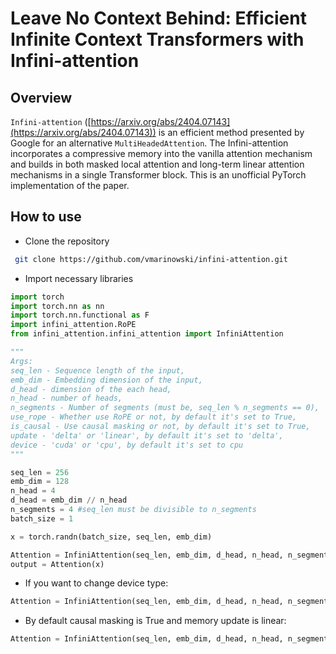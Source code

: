 # Leave No Context Behind: Efficient Infinite Context Transformers with Infini-attention
## Overview
`Infini-attention` ([https://arxiv.org/abs/2404.07143](https://arxiv.org/abs/2404.07143)) is an efficient method presented by Google for an alternative `MultiHeadedAttention`.
The Infini-attention incorporates
a compressive memory into the vanilla attention mechanism and builds
in both masked local attention and long-term linear attention mechanisms
in a single Transformer block. This is an unofficial PyTorch implementation of the paper.
## How to use
- Clone the repository
```bash
 git clone https://github.com/vmarinowski/infini-attention.git
```
- Import necessary libraries
```python
import torch
import torch.nn as nn
import torch.nn.functional as F
import infini_attention.RoPE
from infini_attention.infini_attention import InfiniAttention
```
```python
"""
Args:
seq_len - Sequence length of the input,
emb_dim - Embedding dimension of the input,
d_head - dimension of the each head,
n_head - number of heads,
n_segments - Number of segments (must be, seq_len % n_segments == 0),
use_rope - Whether use RoPE or not, by default it's set to True,
is_causal - Use causal masking or not, by default it's set to True,
update - 'delta' or 'linear', by default it's set to 'delta', 
device - 'cuda' or 'cpu', by default it's set to cpu 
"""

seq_len = 256
emb_dim = 128
n_head = 4
d_head = emb_dim // n_head
n_segments = 4 #seq_len must be divisible to n_segments 
batch_size = 1

x = torch.randn(batch_size, seq_len, emb_dim)

Attention = InfiniAttention(seq_len, emb_dim, d_head, n_head, n_segments)
output = Attention(x)
```
- If you want to change device type:
```python
Attention = InfiniAttention(seq_len, emb_dim, d_head, n_head, n_segments, device = 'cuda') #By default it's set to cpu.
```
- By default causal masking is True and memory update is linear:
```python
Attention = InfiniAttention(seq_len, emb_dim, d_head, n_head, n_segments, is_causal = False, update = 'delta')
```
